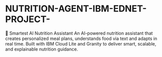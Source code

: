 # NUTRITION-AGENT-IBM-EDNET-PROJECT-
🥗 Smartest AI Nutrition Assistant An AI-powered nutrition assistant that creates personalized meal plans, understands food via text and adapts in real time. Built with IBM Cloud Lite and Granity to deliver smart, scalable, and explainable nutrition guidance.
